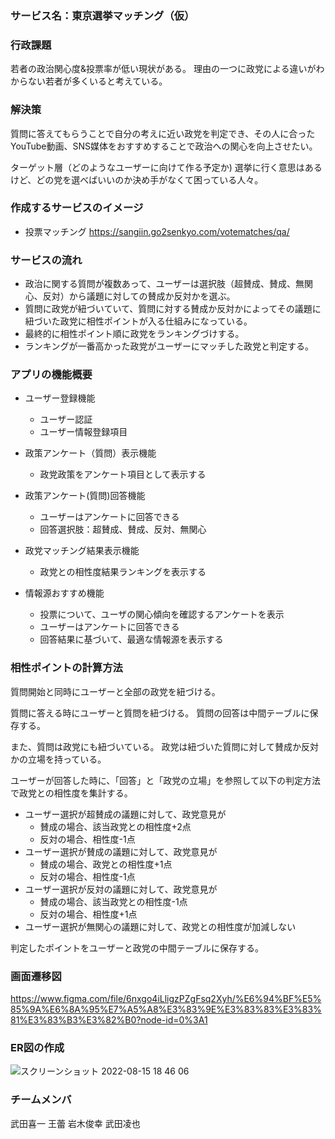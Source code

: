 ### サービス名：東京選挙マッチング（仮）

### 行政課題
若者の政治関心度&投票率が低い現状がある。
理由の一つに政党による違いがわからない若者が多くいると考えている。

### 解決策
質問に答えてもらうことで自分の考えに近い政党を判定でき、その人に合ったYouTube動画、SNS媒体をおすすめすることで政治への関心を向上させたい。

ターゲット層（どのようなユーザーに向けて作る予定か)
選挙に行く意思はあるけど、どの党を選べばいいのか決め手がなくて困っている人々。

### 作成するサービスのイメージ

- 投票マッチング https://sangiin.go2senkyo.com/votematches/qa/

### サービスの流れ

-  政治に関する質問が複数あって、ユーザーは選択肢（超賛成、賛成、無関心、反対）から議題に対しての賛成か反対かを選ぶ。
-  質問に政党が紐づいていて、質問に対する賛成か反対かによってその議題に紐づいた政党に相性ポイントが入る仕組みになっている。
-  最終的に相性ポイント順に政党をランキングづけする。
-  ランキングが一番高かった政党がユーザーにマッチした政党と判定する。

### アプリの機能概要

- ユーザー登録機能
  - ユーザー認証
  - ユーザー情報登録項目

- 政策アンケート（質問）表示機能
  - 政党政策をアンケート項目として表示する

- 政策アンケート(質問)回答機能
  - ユーザーはアンケートに回答できる
  - 回答選択肢：超賛成、賛成、反対、無関心

- 政党マッチング結果表示機能
  - 政党との相性度結果ランキングを表示する

- 情報源おすすめ機能
    - 投票について、ユーザの関心傾向を確認するアンケートを表示
    - ユーザーはアンケートに回答できる
    - 回答結果に基づいて、最適な情報源を表示する

### 相性ポイントの計算方法

質問開始と同時にユーザーと全部の政党を紐づける。

質問に答える時にユーザーと質問を紐づける。
質問の回答は中間テーブルに保存する。

また、質問は政党にも紐づいている。
政党は紐づいた質問に対して賛成か反対かの立場を持っている。

ユーザーが回答した時に、「回答」と「政党の立場」を参照して以下の判定方法で政党との相性度を集計する。

- ユーザー選択が超賛成の議題に対して、政党意見が
  - 賛成の場合、該当政党との相性度+2点
  - 反対の場合、相性度-1点
- ユーザー選択が賛成の議題に対して、政党意見が
  - 賛成の場合、政党との相性度+1点
  - 反対の場合、相性度-1点
- ユーザー選択が反対の議題に対して、政党意見が
  - 賛成の場合、該当政党との相性度-1点
  - 反対の場合、相性度+1点
- ユーザー選択が無関心の議題に対して、政党との相性度が加減しない


判定したポイントをユーザーと政党の中間テーブルに保存する。

### 画面遷移図
https://www.figma.com/file/6nxgo4iLligzPZgFsq2Xyh/%E6%94%BF%E5%85%9A%E6%8A%95%E7%A5%A8%E3%83%9E%E3%83%83%E3%83%81%E3%83%B3%E3%82%B0?node-id=0%3A1

### ER図の作成
![スクリーンショット 2022-08-15 18 46 06](https://user-images.githubusercontent.com/64511596/184649336-b90e6632-dd08-4d30-9e3f-5ac01e227f3e.png)

### チームメンバ
武田喜一
王蕾
岩木俊幸
武田凌也
